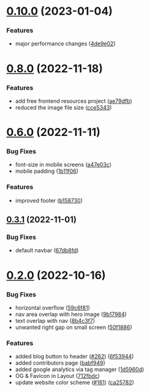 # [0.10.0](https://github.com/FrancescoXX/4c-site/compare/v0.8.0...v0.10.0) (2023-01-04)


### Features

* major performance changes ([4de9e02](https://github.com/FrancescoXX/4c-site/commit/4de9e02fdf3e3669250a29e9b6ba84f81329382c))



# [0.8.0](https://github.com/FrancescoXX/4c-site/compare/v0.6.0...v0.8.0) (2022-11-18)


### Features

* add free frontend resources project ([ae79dfb](https://github.com/FrancescoXX/4c-site/commit/ae79dfbac7bea48f91a8be0c6bd623ebf9f936c1))
* reduced the image file size ([cce5343](https://github.com/FrancescoXX/4c-site/commit/cce53436d841af53d7e116192ae6dcfff9872df9))



# [0.6.0](https://github.com/FrancescoXX/4c-site/compare/v0.3.1...v0.6.0) (2022-11-11)


### Bug Fixes

* font-size in mobile screens ([a47e03c](https://github.com/FrancescoXX/4c-site/commit/a47e03c28dab7ba80f3ea83150ca2a3fecf96cf3))
* mobile padding ([1b11f06](https://github.com/FrancescoXX/4c-site/commit/1b11f0661215c2c77e99a38812a827d74dabcb7a))


### Features

* improved footer ([b158730](https://github.com/FrancescoXX/4c-site/commit/b158730d4cebc8aa8b498b5f773a13bcadc54992))



## [0.3.1](https://github.com/FrancescoXX/4c-site/compare/v0.2.0...v0.3.1) (2022-11-01)


### Bug Fixes

* default navbar ([67db8fd](https://github.com/FrancescoXX/4c-site/commit/67db8fd861b430f9517239076e71ac7628b3e502))



# [0.2.0](https://github.com/FrancescoXX/4c-site/compare/8b4c3f7bda23dce32a75f4a09eea4018819e97d9...v0.2.0) (2022-10-16)


### Bug Fixes

* horizontal overflow ([59c6f81](https://github.com/FrancescoXX/4c-site/commit/59c6f81b0f3b9d4e2626d4ef1bcf03a162574c4c))
* nav area overlap with hero image ([9b17984](https://github.com/FrancescoXX/4c-site/commit/9b179841b54381479abd260665155d97cb5b52cf))
* text overlap with nav ([8b4c3f7](https://github.com/FrancescoXX/4c-site/commit/8b4c3f7bda23dce32a75f4a09eea4018819e97d9))
* unwanted right gap on small screen ([50f1886](https://github.com/FrancescoXX/4c-site/commit/50f1886d131fca11dd299d18a6db9f9bee57acff))


### Features

* added blog button to header ([#262](https://github.com/FrancescoXX/4c-site/issues/262)) ([6f53944](https://github.com/FrancescoXX/4c-site/commit/6f53944286ccc7c944154c1ac969c9b663a50b79))
* added contributors page ([babf949](https://github.com/FrancescoXX/4c-site/commit/babf949d8a2a5c71afb25ee6c3dbb8a70867d88d))
* added google analytics via tag manager ([1d5960d](https://github.com/FrancescoXX/4c-site/commit/1d5960da3973d69331d114a14d3f6cf07701d445))
* OG & Favicon in Layout ([712fbdc](https://github.com/FrancescoXX/4c-site/commit/712fbdc005780f0e8dec412218e023111c80cf6c))
* update website color scheme ([#161](https://github.com/FrancescoXX/4c-site/issues/161)) ([ca25782](https://github.com/FrancescoXX/4c-site/commit/ca25782bd9e2078edcf0bbebe2c1dc7e02de30f5))



